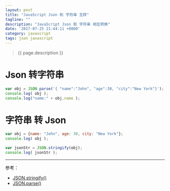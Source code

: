 ```yaml
---
layout: post
title: "JavaScript Json 和 字符串 互转"
tagline: ""
description: "JavaScript Json 和 字符串 相互转换"
date: '2017-07-25 21:44:11 +0800'
category: javascript
tags: json javascript
---
```

> {{ page.description }}

# Json 转字符串
```javascript
var obj = JSON.parse('{ "name":"John", "age":30, "city":"New York"}');
console.log( obj );
console.log("name:" + obj.name );
```

# 字符串 转 Json
```javascript
var obj = {name: "John", age: 30, city: "New York"};
console.log( obj );

var jsonStr = JSON.stringify(obj);
console.log( jsonStr );
```

---
参考：
- [JSON.stringify()](https://www.w3schools.com/js/js_json_stringify.asp)
- [JSON.parse()](https://www.w3schools.com/js/js_json_parse.asp)

